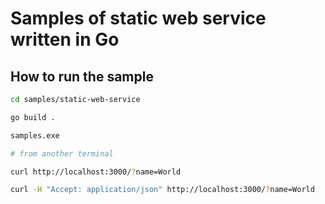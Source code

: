 # Samples of static web service written in Go

## How to run the sample

```bash
cd samples/static-web-service

go build .

samples.exe

# from another terminal

curl http://localhost:3000/?name=World

curl -H "Accept: application/json" http://localhost:3000/?name=World
```
